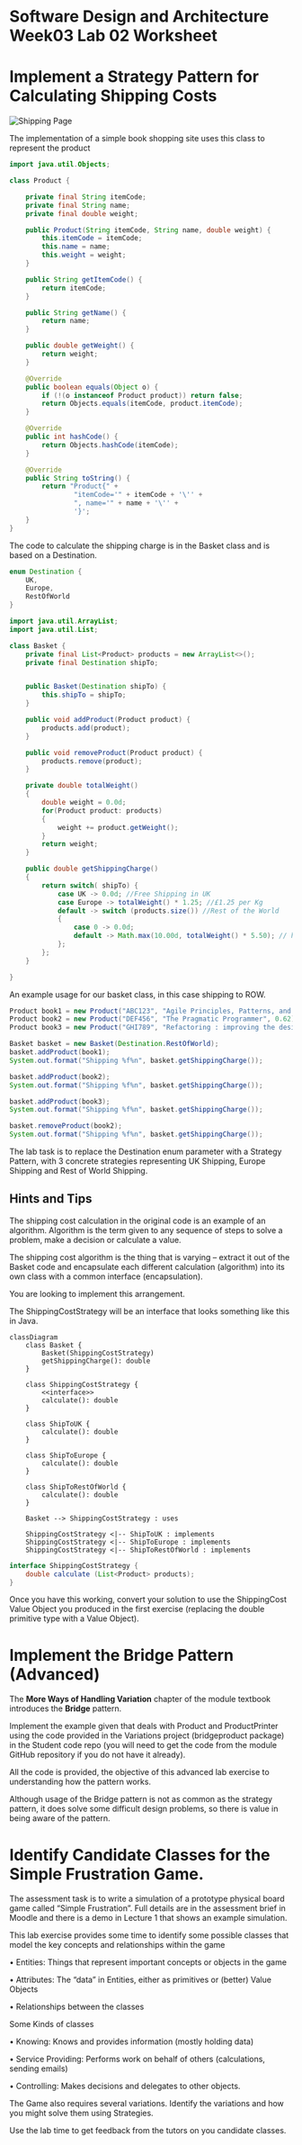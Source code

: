 # Software Design and Architecture Week03 Lab 02 Worksheet

# Implement a Strategy Pattern for Calculating Shipping Costs

![Shipping Page](images/week03_checkout2.png)

The implementation of a simple book shopping site uses this class to represent the product

```java
import java.util.Objects;

class Product {

    private final String itemCode;
    private final String name;
    private final double weight;

    public Product(String itemCode, String name, double weight) {
        this.itemCode = itemCode;
        this.name = name;
        this.weight = weight;
    }

    public String getItemCode() {
        return itemCode;
    }

    public String getName() {
        return name;
    }

    public double getWeight() {
        return weight;
    }

    @Override
    public boolean equals(Object o) {
        if (!(o instanceof Product product)) return false;
        return Objects.equals(itemCode, product.itemCode);
    }

    @Override
    public int hashCode() {
        return Objects.hashCode(itemCode);
    }

    @Override
    public String toString() {
        return "Product{" +
                "itemCode='" + itemCode + '\'' +
                ", name='" + name + '\'' +
                '}';
    }
}

```

The code to calculate the shipping charge is in the Basket class and is based on a Destination.

```java
enum Destination {
    UK,
    Europe,
    RestOfWorld
}
```

```java
import java.util.ArrayList;
import java.util.List;

class Basket {
    private final List<Product> products = new ArrayList<>();
    private final Destination shipTo;


    public Basket(Destination shipTo) {
        this.shipTo = shipTo;
    }

    public void addProduct(Product product) {
        products.add(product);
    }

    public void removeProduct(Product product) {
        products.remove(product);
    }

    private double totalWeight()
    {
        double weight = 0.0d;
        for(Product product: products)
        {
            weight += product.getWeight();
        }
        return weight;
    }

    public double getShippingCharge()
    {
        return switch( shipTo) {
            case UK -> 0.0d; //Free Shipping in UK
            case Europe -> totalWeight() * 1.25; //£1.25 per Kg
            default -> switch (products.size()) //Rest of the World
            {
                case 0 -> 0.0d;
                default -> Math.max(10.00d, totalWeight() * 5.50); // higher of £10.00 or 5.50 per Kg
            };
        };
    }

}

```

An example usage for our basket class, in this case shipping to ROW.

```java
Product book1 = new Product("ABC123", "Agile Principles, Patterns, and Practices in Java", 1.02);
Product book2 = new Product("DEF456", "The Pragmatic Programmer", 0.62);
Product book3 = new Product("GHI789", "Refactoring : improving the design of existing code", 2.03);

Basket basket = new Basket(Destination.RestOfWorld);
basket.addProduct(book1);
System.out.format("Shipping %f%n", basket.getShippingCharge());

basket.addProduct(book2);
System.out.format("Shipping %f%n", basket.getShippingCharge());

basket.addProduct(book3);
System.out.format("Shipping %f%n", basket.getShippingCharge());

basket.removeProduct(book2);
System.out.format("Shipping %f%n", basket.getShippingCharge());
```

The lab task is to replace the Destination enum parameter with a Strategy Pattern, with 3 concrete strategies representing UK Shipping, Europe Shipping and Rest of World Shipping.

## Hints and Tips

The shipping cost calculation in the original code is an example of an algorithm. Algorithm is the term given to any sequence of steps to solve a problem, make a decision or calculate a value.

The shipping cost algorithm is the thing that is varying – extract it out of the Basket code and encapsulate each different calculation (algorithm) into its own class with a common interface (encapsulation).

You are looking to implement this arrangement.

The ShippingCostStrategy will be an interface that looks something like this in Java.

```mermaid
classDiagram
    class Basket {
        Basket(ShippingCostStrategy)
        getShippingCharge(): double
    }

    class ShippingCostStrategy {
        <<interface>>
        calculate(): double
    }

    class ShipToUK {
        calculate(): double
    }

    class ShipToEurope {
        calculate(): double
    }

    class ShipToRestOfWorld {
        calculate(): double
    }

    Basket --> ShippingCostStrategy : uses

    ShippingCostStrategy <|-- ShipToUK : implements
    ShippingCostStrategy <|-- ShipToEurope : implements
    ShippingCostStrategy <|-- ShipToRestOfWorld : implements
```

```java
interface ShippingCostStrategy {
    double calculate (List<Product> products);
}
```

Once you have this working, convert your solution to use the ShippingCost Value Object you produced in the first exercise (replacing the double primitive type with a Value Object).

# Implement the Bridge Pattern (Advanced)

The **More Ways of Handling Variation** chapter of the module textbook introduces the **Bridge** pattern.

Implement the example given that deals with Product and ProductPrinter using the code provided in the Variations project (bridgeproduct package) in the Student code repo (you will need to get the code from the module GitHub repository if you do not have it already).

All the code is provided, the objective of this advanced lab exercise to understanding how the pattern works.

Although usage of the Bridge pattern is not as common as the strategy pattern, it does solve some difficult design problems, so there is value in being aware of the pattern.

# Identify Candidate Classes for the Simple Frustration Game.

The assessment task is to write a simulation of a prototype physical board game called “Simple Frustration”. Full details are in the assessment brief in Moodle and there is a demo in Lecture 1 that shows an example simulation.

This lab exercise provides some time to identify some possible classes that model the key concepts and relationships within the game

• Entities: Things that represent important concepts or objects in the game

• Attributes: The “data” in Entities, either as primitives or (better) Value Objects

• Relationships between the classes

Some Kinds of classes

• Knowing: Knows and provides information (mostly holding data)

• Service Providing: Performs work on behalf of others (calculations, sending emails)

• Controlling: Makes decisions and delegates to other objects.

The Game also requires several variations. Identify the variations and how you might solve them using Strategies.

Use the lab time to get feedback from the tutors on you candidate classes.

